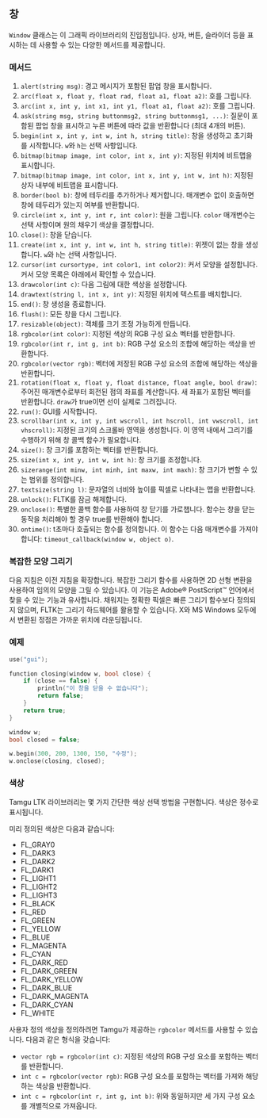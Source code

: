 ## 창

`Window` 클래스는 이 그래픽 라이브러리의 진입점입니다. 상자, 버튼, 슬라이더 등을 표시하는 데 사용할 수 있는 다양한 메서드를 제공합니다.

### 메서드

1. `alert(string msg)`: 경고 메시지가 포함된 팝업 창을 표시합니다.
2. `arc(float x, float y, float rad, float a1, float a2)`: 호를 그립니다.
3. `arc(int x, int y, int x1, int y1, float a1, float a2)`: 호를 그립니다.
4. `ask(string msg, string buttonmsg2, string buttonmsg1, ...)`: 질문이 포함된 팝업 창을 표시하고 누른 버튼에 따라 값을 반환합니다 (최대 4개의 버튼).
5. `begin(int x, int y, int w, int h, string title)`: 창을 생성하고 초기화를 시작합니다. `w`와 `h`는 선택 사항입니다.
6. `bitmap(bitmap image, int color, int x, int y)`: 지정된 위치에 비트맵을 표시합니다.
7. `bitmap(bitmap image, int color, int x, int y, int w, int h)`: 지정된 상자 내부에 비트맵을 표시합니다.
8. `border(bool b)`: 창에 테두리를 추가하거나 제거합니다. 매개변수 없이 호출하면 창에 테두리가 있는지 여부를 반환합니다.
9. `circle(int x, int y, int r, int color)`: 원을 그립니다. `color` 매개변수는 선택 사항이며 원의 채우기 색상을 결정합니다.
10. `close()`: 창을 닫습니다.
11. `create(int x, int y, int w, int h, string title)`: 위젯이 없는 창을 생성합니다. `w`와 `h`는 선택 사항입니다.
12. `cursor(int cursortype, int color1, int color2)`: 커서 모양을 설정합니다. 커서 모양 목록은 아래에서 확인할 수 있습니다.
13. `drawcolor(int c)`: 다음 그림에 대한 색상을 설정합니다.
14. `drawtext(string l, int x, int y)`: 지정된 위치에 텍스트를 배치합니다.
15. `end()`: 창 생성을 종료합니다.
16. `flush()`: 모든 창을 다시 그립니다.
17. `resizable(object)`: 객체를 크기 조정 가능하게 만듭니다.
18. `rgbcolor(int color)`: 지정된 색상의 RGB 구성 요소 벡터를 반환합니다.
19. `rgbcolor(int r, int g, int b)`: RGB 구성 요소의 조합에 해당하는 색상을 반환합니다.
20. `rgbcolor(vector rgb)`: 벡터에 저장된 RGB 구성 요소의 조합에 해당하는 색상을 반환합니다.
21. `rotation(float x, float y, float distance, float angle, bool draw)`: 주어진 매개변수로부터 회전된 점의 좌표를 계산합니다. 새 좌표가 포함된 벡터를 반환합니다. `draw`가 true이면 선이 실제로 그려집니다.
22. `run()`: GUI를 시작합니다.
23. `scrollbar(int x, int y, int wscroll, int hscroll, int vwscroll, int vhscroll)`: 지정된 크기의 스크롤바 영역을 생성합니다. 이 영역 내에서 그리기를 수행하기 위해 창 콜백 함수가 필요합니다.
24. `size()`: 창 크기를 포함하는 벡터를 반환합니다.
25. `size(int x, int y, int w, int h)`: 창 크기를 조정합니다.
26. `sizerange(int minw, int minh, int maxw, int maxh)`: 창 크기가 변할 수 있는 범위를 정의합니다.
27. `textsize(string l)`: 문자열의 너비와 높이를 픽셀로 나타내는 맵을 반환합니다.
28. `unlock()`: FLTK를 잠금 해제합니다.
29. `onclose()`: 특별한 콜백 함수를 사용하여 창 닫기를 가로챕니다. 함수는 창을 닫는 동작을 처리해야 할 경우 true를 반환해야 합니다.
30. `ontime()`: t초마다 호출되는 함수를 정의합니다. 이 함수는 다음 매개변수를 가져야 합니다: `timeout_callback(window w, object o)`.

### 복잡한 모양 그리기

다음 지침은 이전 지침을 확장합니다. 복잡한 그리기 함수를 사용하면 2D 선형 변환을 사용하여 임의의 모양을 그릴 수 있습니다. 이 기능은 Adobe® PostScript™ 언어에서 찾을 수 있는 기능과 유사합니다. 채워지는 정확한 픽셀은 빠른 그리기 함수보다 정의되지 않으며, FLTK는 그리기 하드웨어를 활용할 수 있습니다. X와 MS Windows 모두에서 변환된 정점은 가까운 위치에 라운딩됩니다.

### 예제

```cpp
use("gui"); 

function closing(window w, bool close) { 
    if (close == false) { 
        println("이 창을 닫을 수 없습니다"); 
        return false; 
    } 
    return true; 
} 

window w; 
bool closed = false; 

w.begin(300, 200, 1300, 150, "수정"); 
w.onclose(closing, closed);  
```

### 색상

Tamgu LTK 라이브러리는 몇 가지 간단한 색상 선택 방법을 구현합니다. 색상은 정수로 표시됩니다.

미리 정의된 색상은 다음과 같습니다:

- FL_GRAY0
- FL_DARK3
- FL_DARK2
- FL_DARK1
- FL_LIGHT1
- FL_LIGHT2
- FL_LIGHT3
- FL_BLACK
- FL_RED
- FL_GREEN
- FL_YELLOW
- FL_BLUE
- FL_MAGENTA
- FL_CYAN
- FL_DARK_RED
- FL_DARK_GREEN
- FL_DARK_YELLOW
- FL_DARK_BLUE
- FL_DARK_MAGENTA
- FL_DARK_CYAN
- FL_WHITE

사용자 정의 색상을 정의하려면 Tamgu가 제공하는 `rgbcolor` 메서드를 사용할 수 있습니다. 다음과 같은 형식을 갖습니다:

- `vector rgb = rgbcolor(int c)`: 지정된 색상의 RGB 구성 요소를 포함하는 벡터를 반환합니다.
- `int c = rgbcolor(vector rgb)`: RGB 구성 요소를 포함하는 벡터를 가져와 해당하는 색상을 반환합니다.
- `int c = rgbcolor(int r, int g, int b)`: 위와 동일하지만 세 가지 구성 요소를 개별적으로 가져옵니다.